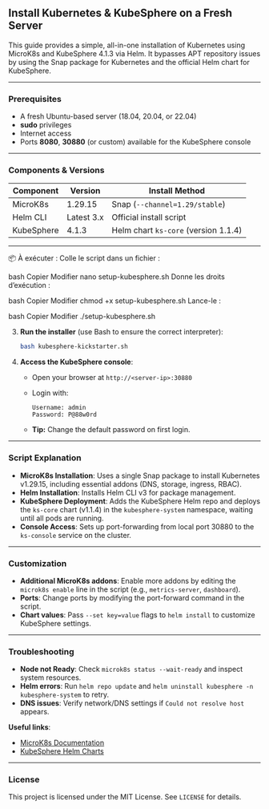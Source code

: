 ## Install Kubernetes & KubeSphere on a Fresh Server

This guide provides a simple, all-in-one installation of Kubernetes using MicroK8s and KubeSphere 4.1.3 via Helm. It bypasses APT repository issues by using the Snap package for Kubernetes and the official Helm chart for KubeSphere.

---

### Prerequisites

* A fresh Ubuntu-based server (18.04, 20.04, or 22.04)
* **sudo** privileges
* Internet access
* Ports **8080**, **30880** (or custom) available for the KubeSphere console

---

### Components & Versions

| Component  | Version    | Install Method                       |
| ---------- | ---------- | ------------------------------------ |
| MicroK8s   | 1.29.15    | Snap (`--channel=1.29/stable`)       |
| Helm CLI   | Latest 3.x | Official install script              |
| KubeSphere | 4.1.3      | Helm chart `ks-core` (version 1.1.4) |

---

📦 À exécuter :
Colle le script dans un fichier :

bash
Copier
Modifier
nano setup-kubesphere.sh
Donne les droits d’exécution :

bash
Copier
Modifier
chmod +x setup-kubesphere.sh
Lance-le :

bash
Copier
Modifier
./setup-kubesphere.sh


3. **Run the installer** (use Bash to ensure the correct interpreter):

   ```bash
   bash kubesphere-kickstarter.sh
   ```

4. **Access the KubeSphere console**:

   * Open your browser at `http://<server-ip>:30880`
   * Login with:

     ```text
     Username: admin
     Password: P@88w0rd
     ```
   * **Tip:** Change the default password on first login.

---

### Script Explanation

* **MicroK8s Installation**: Uses a single Snap package to install Kubernetes v1.29.15, including essential addons (DNS, storage, ingress, RBAC).
* **Helm Installation**: Installs Helm CLI v3 for package management.
* **KubeSphere Deployment**: Adds the KubeSphere Helm repo and deploys the `ks-core` chart (v1.1.4) in the `kubesphere-system` namespace, waiting until all pods are running.
* **Console Access**: Sets up port-forwarding from local port 30880 to the `ks-console` service on the cluster.

---

### Customization

* **Additional MicroK8s addons**: Enable more addons by editing the `microk8s enable` line in the script (e.g., `metrics-server`, `dashboard`).
* **Ports**: Change ports by modifying the port-forward command in the script.
* **Chart values**: Pass `--set key=value` flags to `helm install` to customize KubeSphere settings.

---

### Troubleshooting

* **Node not Ready**: Check `microk8s status --wait-ready` and inspect system resources.
* **Helm errors**: Run `helm repo update` and `helm uninstall kubesphere -n kubesphere-system` to retry.
* **DNS issues**: Verify network/DNS settings if `Could not resolve host` appears.

**Useful links**:

* [MicroK8s Documentation](https://microk8s.io/docs)
* [KubeSphere Helm Charts](https://github.com/kubesphere/helm-charts)

---

### License

This project is licensed under the MIT License. See `LICENSE` for details.
